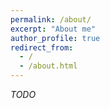 ```yaml
---
permalink: /about/
excerpt: "About me"
author_profile: true
redirect_from: 
  - /
  - /about.html
---
```


_TODO_
